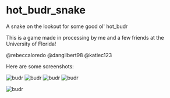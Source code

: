 # hot_budr_snake
A snake on the lookout for some good ol' hot_budr

This is a game made in processing by me and a few friends at the University of Florida!

@rebeccaloredo
@dangilbert98
@katiec123


Here are some screenshots:

![budr](../master/hot_budr_snake/Images/screenshot_1.png)
![budr](../master/hot_budr_snake/Images/screenshot_2.png)
![budr](../master/hot_budr_snake/Images/screenshot_3.png)
![budr](../master/hot_budr_snake/Images/screenshot_4.png)


![budr](../master/hot_budr_snake/Images/hot_budr/11.png)

